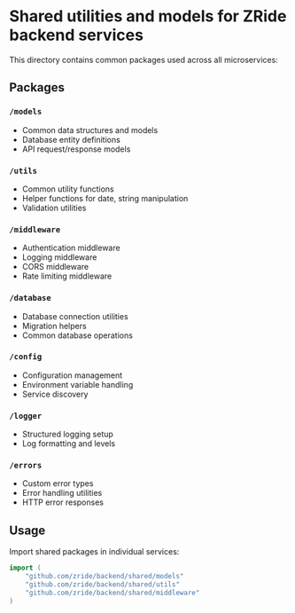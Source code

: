 # Shared utilities and models for ZRide backend services
This directory contains common packages used across all microservices:

## Packages

### `/models`
- Common data structures and models
- Database entity definitions
- API request/response models

### `/utils`
- Common utility functions
- Helper functions for date, string manipulation
- Validation utilities

### `/middleware`
- Authentication middleware
- Logging middleware
- CORS middleware
- Rate limiting middleware

### `/database`
- Database connection utilities
- Migration helpers
- Common database operations

### `/config`
- Configuration management
- Environment variable handling
- Service discovery

### `/logger`
- Structured logging setup
- Log formatting and levels

### `/errors`
- Custom error types
- Error handling utilities
- HTTP error responses

## Usage
Import shared packages in individual services:

```go
import (
    "github.com/zride/backend/shared/models"
    "github.com/zride/backend/shared/utils"
    "github.com/zride/backend/shared/middleware"
)
```